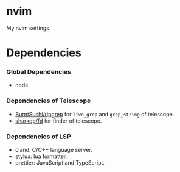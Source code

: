 # nvim

My nvim settings.

# Dependencies

### Global Dependencies

- node

### Dependencies of Telescope

- [BurntSushi/ripgrep](https://github.com/BurntSushi/ripgrep) for `live_grep` and `grep_string` of telescope.
- [sharkdp/fd](https://github.com/sharkdp/fd) for finder of telescope.

### Dependencies of LSP

- cland: C/C++ language server.
- stylua: lua formatter.
- prettier: JavaScript and TypeScript.
